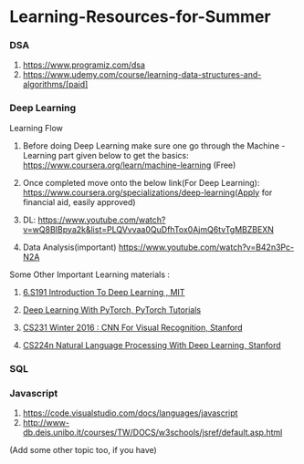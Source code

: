 # Learning-Resources-for-Summer

### DSA
  1) https://www.programiz.com/dsa
  2) https://www.udemy.com/course/learning-data-structures-and-algorithms/[paid]

### Deep Learning
  
  Learning Flow
  
  1) Before doing Deep Learning make sure one go through the Machine -Learning part given below to get the basics:
     https://www.coursera.org/learn/machine-learning (Free)

  2) Once completed move onto the below link(For Deep Learning):
     https://www.coursera.org/specializations/deep-learning(Apply for financial aid, easily approved)

  3) DL: https://www.youtube.com/watch?v=wQ8BIBpya2k&list=PLQVvvaa0QuDfhTox0AjmQ6tvTgMBZBEXN

  4) Data Analysis(important)
     https://www.youtube.com/watch?v=B42n3Pc-N2A

  
  Some Other Important Learning materials :
 
  1) [6.S191 Introduction To Deep Learning , MIT ](https://www.youtube.com/watch?v=njKP3FqW3Sk&list=PLtBw6njQRU-rwp5__7C0oIVt26ZgjG9NI)

  2) [Deep Learning With PyTorch, PyTorch Tutorials](https://www.youtube.com/watch?v=v5cngxo4mIg&list=PLZbbT5o_s2xrfNyHZsM6ufI0iZENK9xgG)

  3) [CS231 Winter 2016 : CNN For Visual Recognition, Stanford](https://www.youtube.com/watch?v=NfnWJUyUJYU&list=PLkt2uSq6rBVctENoVBg1TpCC7OQi31AlC)

  4) [CS224n Natural Language Processing With Deep Learning, Stanford](https://www.youtube.com/watch?v=8rXD5-xhemo&list=PLoROMvodv4rOhcuXMZkNm7j3fVwBBY42z)

### SQL

### Javascript
  1) https://code.visualstudio.com/docs/languages/javascript
  2) http://www-db.deis.unibo.it/courses/TW/DOCS/w3schools/jsref/default.asp.html


(Add some other topic too, if you have)
